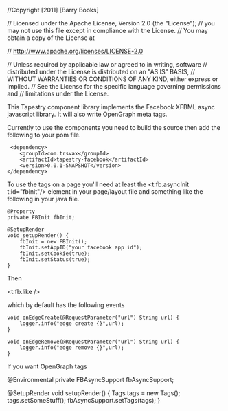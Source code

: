 
//Copyright [2011] [Barry Books]

//   Licensed under the Apache License, Version 2.0 (the "License");
//   you may not use this file except in compliance with the License.
//   You may obtain a copy of the License at

//       http://www.apache.org/licenses/LICENSE-2.0

//   Unless required by applicable law or agreed to in writing, software
//   distributed under the License is distributed on an "AS IS" BASIS,
//   WITHOUT WARRANTIES OR CONDITIONS OF ANY KIND, either express or implied.
//   See the License for the specific language governing permissions and
//   limitations under the License.


This Tapestry component library implements the Facebook XFBML async javascript library. It will also write OpenGraph meta tags.

Currently to use the components you need to build the source then add the following to your pom file.

     <dependency>
    	<groupId>com.trsvax</groupId>
    	<artifactId>tapestry-facebook</artifactId>
    	<version>0.0.1-SNAPSHOT</version>
    </dependency>


To use the tags on a page you'll need at least the <t:fb.asyncInit t:id="fbinit"/> element in your page/layout file and
something like the following in your java file.

    @Property
    private FBInit fbInit;
    
    @SetupRender
    void setupRender() {
    	fbInit = new FBInit();
    	fbInit.setAppID("your facebook app id");
    	fbInit.setCookie(true);
    	fbInit.setStatus(true);
    }
   
Then

<t:fb.like />

which by default has the following events

	void onEdgeCreate(@RequestParameter("url") String url) {
		logger.info("edge create {}",url);
	}
	
	void onEdgeRemove(@RequestParameter("url") String url) {
		logger.info("edge remove {}",url);
	}
	
If you want OpenGraph tags

@Environmental
private FBAsyncSupport fbAsyncSupport;

@SetupRender
void setupRender() {
	Tags tags = new Tags();
	tags.setSomeStuff();
	fbAsyncSupport.setTags(tags);
}

    

